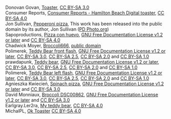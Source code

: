 Donovan Govan, [Toaster](https://commons.wikimedia.org/wiki/File:Toaster.jpg), [CC BY-SA 3.0](https://creativecommons.org/licenses/by-sa/3.0/legalcode)  
Consumer Reports, [Consumer Reports - Hamilton Beach Digital toaster](https://commons.wikimedia.org/wiki/File:Consumer_Reports_-_Hamilton_Beach_Digital_toaster.tiff), [CC BY-SA 4.0](https://creativecommons.org/licenses/by-sa/4.0/deed.en)  
Jon Sullivan, [Pepperoni pizza](https://commons.wikimedia.org/wiki/File:Pepperoni_pizza.jpg), This work has been released into the public domain by its author, Jon Sullivan ([PD Photo.org](http://pdphoto.org/))  
Sapoproductions, [Pizza con huevo](https://commons.wikimedia.org/wiki/File:Pizza_con_huevo.jpg), [GNU Free Documentation License v1.2 or later](https://en.wikipedia.org/wiki/en:GNU_Free_Documentation_License) and [CC BY-SA 4.0](https://creativecommons.org/licenses/by-sa/4.0/)  
Chadwick Moyer, [Broccoli666](https://commons.wikimedia.org/wiki/File:Broccoli666.jpg), [public domain](https://en.wikipedia.org/wiki/Public_domain)  
Polimerek, [Teddy Bear front flash](https://commons.wikimedia.org/wiki/File:Teddy_Bear_front_flash.jpg), [GNU Free Documentation License v1.2 or later](https://en.wikipedia.org/wiki/en:GNU_Free_Documentation_License), [CC BY-SA 3.0](https://creativecommons.org/licenses/by-sa/3.0/legalcode), [CC BY-SA 2.5](https://creativecommons.org/licenses/by-sa/2.5/deed.en), [CC BY-SA 2.0](https://creativecommons.org/licenses/by-sa/2.0/deed.en) and [CC BY-SA 1.0](https://creativecommons.org/licenses/by-sa/1.0/deed.en)  
prawdapunk, [Teddy bear](https://commons.wikimedia.org/wiki/File:Teddy_bear.jpg), [GNU Free Documentation License v1.2 or later](https://en.wikipedia.org/wiki/en:GNU_Free_Documentation_License), [CC BY-SA 3.0](https://creativecommons.org/licenses/by-sa/3.0/legalcode), [CC BY-SA 2.5](https://creativecommons.org/licenses/by-sa/2.5/deed.en), [CC BY-SA 2.0](https://creativecommons.org/licenses/by-sa/2.0/deed.en) and [CC BY-SA 1.0](https://creativecommons.org/licenses/by-sa/1.0/deed.en)  
Polimerek, [Teddy Bear left flash](https://commons.wikimedia.org/wiki/File:Teddy_Bear_left_flash.jpg),  [GNU Free Documentation License v1.2 or later](https://en.wikipedia.org/wiki/en:GNU_Free_Documentation_License), [CC BY-SA 3.0](https://creativecommons.org/licenses/by-sa/3.0/legalcode), [CC BY-SA 2.5](https://creativecommons.org/licenses/by-sa/2.5/deed.en), [CC BY-SA 2.0](https://creativecommons.org/licenses/by-sa/2.0/deed.en) and [CC BY-SA 1.0](https://creativecommons.org/licenses/by-sa/1.0/deed.en)  
Agnieszka Kwiecień, [Spinach pizza](https://commons.wikimedia.org/wiki/File:Spinach_pizza.jpg), [GNU Free Documentation License v1.2 or later](https://en.wikipedia.org/wiki/en:GNU_Free_Documentation_License) and [CC BY-SA 3.0](https://creativecommons.org/licenses/by-sa/3.0/legalcode)  
David Monniaux, [Broccoli DSC00862](https://commons.wikimedia.org/wiki/File:Broccoli_DSC00862.png), [GNU Free Documentation License v1.2 or later](https://en.wikipedia.org/wiki/en:GNU_Free_Documentation_License) and [CC BY-SA 3.0](https://creativecommons.org/licenses/by-sa/3.0/legalcode)  
Earlgray.Ler2ra, [My teddy bear](https://commons.wikimedia.org/wiki/File:My_teddy_bear.jpg),  [CC BY-SA 4.0](https://creativecommons.org/licenses/by-sa/4.0/deed.en)  
MichalPL, [Ok Toaster](https://commons.wikimedia.org/wiki/File:OK._Toaster.jpg) [CC BY-SA 4.0](https://creativecommons.org/licenses/by-sa/4.0/deed.en)  
